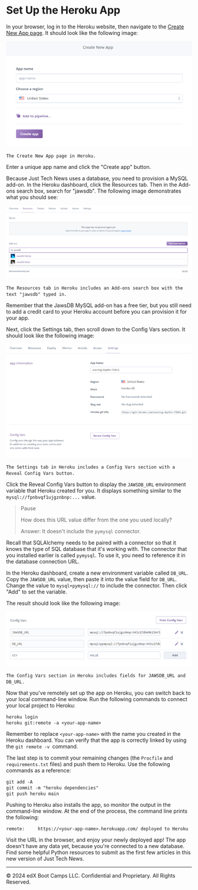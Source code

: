 # Set Up the Heroku App

In your browser, log in to the Heroku website, then navigate to the [Create New App page](https://dashboard.heroku.com/new-app). It should look like the following image:

![](../Images/300-heroku-create.png)

`The Create New App page in Heroku.`

Enter a unique app name and click the "Create app" button.

Because Just Tech News uses a database, you need to provision a MySQL add-on. In the Heroku dashboard, click the Resources tab. Then in the Add-ons search box, search for "jawsdb". The following image demonstrates what you should see:

![](../Images/400-jaws-db.png)

`The Resources tab in Heroku includes an Add-ons search box with the text "jawsdb" typed in.`

Remember that the JawsDB MySQL add-on has a free tier, but you still need to add a credit card to your Heroku account before you can provision it for your app.

Next, click the Settings tab, then scroll down to the Config Vars section. It should look like the following image:

![](../Images/500-config-vars.png)

`The Settings tab in Heroku includes a Config Vars section with a Reveal Config Vars button.`

Click the Reveal Config Vars button to display the `JAWSDB_URL` environment variable that Heroku created for you. It displays something similar to the `mysql://fpnbvqf1ujgznbnp:...` value.

> Pause
>
> How does this URL value differ from the one you used locally?
>
> Answer: It doesn't include the `pymysql` connector.

Recall that SQLAlchemy needs to be paired with a connector so that it knows the type of SQL database that it's working with. The connector that you installed earlier is called `pymysql`. To use it, you need to reference it in the database connection URL.

In the Heroku dashboard, create a new environment variable called `DB_URL`. Copy the `JAWSDB_URL` value, then paste it into the value field for `DB_URL`. Change the value to `mysql+pymysql://` to include the connector. Then click "Add" to set the variable.

The result should look like the following image:

![](../Images/600-db-url.png)

`The Config Vars section in Heroku includes fields for JAWSDB_URL and DB_URL.`

Now that you've remotely set up the app on Heroku, you can switch back to your local command-line window. Run the following commands to connect your local project to Heroku:

```console
heroku login
heroku git:remote -a <your-app-name>
```

Remember to replace `<your-app-name>` with the name you created in the Heroku dashboard. You can verify that the app is correctly linked by using the `git remote -v `command.

The last step is to commit your remaining changes (the `Procfile` and `requirements.txt` files) and push them to Heroku. Use the following commands as a reference:

```console
git add -A
git commit -m "heroku dependencies"
git push heroku main
```

Pushing to Heroku also installs the app, so monitor the output in the command-line window. At the end of the process, the command line prints the following:

```console
remote:     https://<your-app-name>.herokuapp.com/ deployed to Heroku
```

Visit the URL in the browser, and enjoy your newly deployed app! The app doesn't have any data yet, because you're connected to a new database. Find some helpful Python resources to submit as the first few articles in this new version of Just Tech News.

---
© 2024 edX Boot Camps LLC. Confidential and Proprietary. All Rights Reserved.
